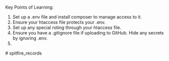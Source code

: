 Key Points of Learning:

1. Set up a .env file and install composer to manage access to it.
2. Ensure your htaccess file protects your .env.
3. Set up any special roting through your htaccess file.
4. Ensure you have a .gitignore file if uploading to GitHub. Hide any secrets by ignoring .env.
5.
#   s p i t f i r e _ r e c o r d s  
 